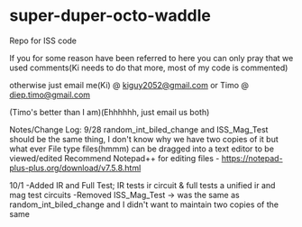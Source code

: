 # super-duper-octo-waddle
Repo for ISS code

If you for some reason have been referred to here you can only pray that we used comments(Ki needs to do that more, most of my code is commented)

otherwise just email me(Ki) @
kiguy2052@gmail.com
or Timo @
diep.timo@gmail.com

(Timo's better than I am)(Ehhhhhh, just email us both)

Notes/Change Log:
9/28
random_int_biled_change and ISS_Mag_Test should be the same thing, I don't know why we have two copies of it but what ever
File type files(hmmm) can be dragged into a text editor to be viewed/edited
Recommend Notepad++ for editing files - https://notepad-plus-plus.org/download/v7.5.8.html

10/1
-Added IR and Full Test; IR tests ir circuit & full tests a unified ir and mag test circuits
-Removed ISS_Mag_Test -> was the same as random_int_biled_change and I didn't want to maintain two copies of the same
